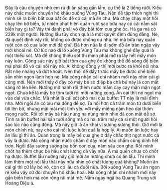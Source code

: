 Đây là câu chuyện nhỏ em rủ đi ăn sáng gần lắm, cụ thể là 2 tiếng rưỡi. Kiểu này chắc muốn chuyển hộ khẩu xuống Vũng Tàu. Nên để tập thích nghi thì mình sẽ ra biển bắt cua bắt ốc để có cái mà ăn chứ. Mà chạy chạy một hồi chạy lên bờ biển, tự nhiên phát hiện quán ruột sao bữa nay có cái nằm sát biển hay gì ta? Vậy thì đành phải vô đây bắt tôm cua ghẹ ốc. Hả ga mà có 229k một người. Nướng lẩu tùy chọn quả là một quyết định đúng đắng. Nè, đã quyết định vậy rồi, không có được chống cự nha. Im mà bữa nay quán ruột còn có cua luôn mới đã chứ. Đã hơn nữa là đi sớm đồ ăn tràn ngập vậy mới khoái nè. Cứ lúc nào đi lố xuống Vũng Tàu mà không ghé đây quả là một thiếu sót. Mà để không thiếu sót thì mình phải mở ra lấy hết mấy món này luôn. Công sức nãy giờ bắt tôm cua ghẹ ốc không thể đổ sông đổ biển mà phải đổ vô cái nồi này nè. Ai không đồng ý thì mời bước ra khỏi nồi nha. Rất nhẹ nhàng và dứt khoát. Nên thôi để đẩy trước mấy bé được chế biến sẵn nhìn ngon lành hơn nè. Mà công nhận cái chi nhánh mới này nhìn cái gì cũng mới. Nên mới thấy ở đây có mấy bé sò điệp bạ chà bứ này là con mắt sáng rỡ lên liền. Nướng mỡ hành rồi thêm nước mắm cay cay mặn mặn ngọt ngọt. Chưa kể là mấy bé tôm tươi rói mới nướng xong. Ăn cái thịt nó ngọt mà vừa dai vừa chắc. Mà nhất là cái sốt phô mai của buffet TT này là mãi đỉnh nha. Mới ngồi ăn có xíu mà đông dễ sợ. Ta nói hơn cả trăm món từ dưới biển tới lên bờ, nhưng mãi mãi một tình yêu với mấy miếng nậm heo dai thơm mọng nước. Rồi tới mấy bé hầu núng na núng nính nhìn đã con mắt dễ sợ. Tính ra ăn buffet hải sản tươi sống mà có hai trăm mấy ca si một người hỏi sao lúc nào cũng đông. Mà nãy giờ là ăn khai vị sương sương thôi. Giờ mới là món chính nè, nay cho cái nồi luộc luôn quá là hợp lý. Ai muốn ăn luộc hay ăn lẩu gì thì ăn. Quan trọng là mấy bé cua ghẹ ở đây chắc thịt ngọt nước cả vầy là được. Mà công nhận nước chấm ở đây món nào chấm cũng dính hết trơn. Ngồi đẩy sương sương ba bốn con cua, năm sáu con ghẹ. Rồi mình chốt hạ thêm chục bé hầu chất lượng cả vầy nữa. À mà quên chưa có chốt hạ được. Buffet lẩu nướng nãy giờ mới ăn nướng chưa có ăn lẩu. Thì mình làm thêm một nồi lẩu thái này nữa nhìn có chất lượng quá không? Muốn ăn cái gì thì cứ lấy bỏ vô, còn có lẩu cá đuối nữa. Bởi xuống Vũng Tàu ăn ngon rẻ kiểu vậy cứ đòi chuyển hộ khẩu hoài. Mà công nhận chi nhánh mới này gần biển hơn mà còn rộng rãi mát mẻ. Nằm ngay ngã ba Quang Trung với Hoàng Diệu á.